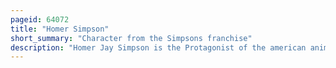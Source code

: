```yaml
---
pageid: 64072
title: "Homer Simpson"
short_summary: "Character from the Simpsons franchise"
description: "Homer Jay Simpson is the Protagonist of the american animated sitcom the Simpsons. He is voiced by Dan Castellaneta and appeared on 19 April 1987 together with the Rest of the Simpsons in the Tracey ullman Show short good Night. Homer was created by the cartoonist Matt Groening while he was waiting in the lobby of producer James L. Brooks's Office. Groening was originally called to pitch a Series of short Stories based on his comic Strip Life in Hell but instead created a new Set of Characters. He named his Character after his Father Homer Groening. After three Seasons on the Tracey ullman show the Simpsons received their own Series on Fox which debuted on December 17 1989."
---
```

